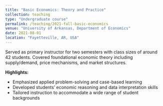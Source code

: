 ```yaml
---
title: "Basic Economics: Theory and Practice"
collection: teaching
type: "Undergraduate course"
permalink: /teaching/2021-fall-basic-economics
venue: "University of Arkansas, Department of Economics"
date: 2021-08-01
location: "Fayetteville, AR, USA"
---
```


Served as primary instructor for two semesters with class sizes of around 42 students. Covered foundational economic theory including supply/demand, price mechanisms, and market structures.

**Highlights:**
- Emphasized applied problem-solving and case-based learning
- Developed students’ economic reasoning and data interpretation skills
- Tailored instruction to accommodate a wide range of student backgrounds

